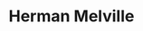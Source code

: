 ---
title: "Herman Melville"
hashtag: "herman-melville"
tags:
  - American
  - Writer
  - Human Being
---